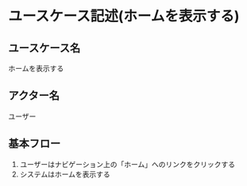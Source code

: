 # ユースケース記述(ホームを表示する)

## ユースケース名

ホームを表示する

## アクター名

ユーザー

## 基本フロー

1. ユーザーはナビゲーション上の「ホーム」へのリンクをクリックする
1. システムはホームを表示する
